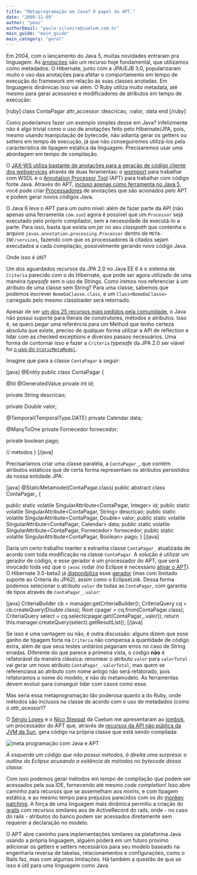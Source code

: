 ```yaml
---
title: "Metaprogramação em Java? O papel do APT."
date: "2009-12-09"
author: "peas"
authorEmail: "paulo.silveira@caelum.com.br"
main_guide: "main_guide"
main_category: "geral"
---
```


Em 2004, com o lançamento do Java 5, muitas novidades entraram pra linguagem. As [anotações](http://java.sun.com/javase/6/docs/technotes/guides/language/annotations.html) são um recurso hoje fundamental, que utilizamos como metadados. O Hibernate, junto com a JPA/EJB 3.0, popularizaram muito o uso das anotações para afetar o comportamento em tempo de execução do framework em relação às suas classes anotadas. Em linguagens dinâmicas isso vai além. O Ruby utiliza muito metadata, até mesmo para gerar acessores e modificadores de atributos em tempo de execução:

\[ruby\] class ContaPagar attr\_accessor :descricao, :valor, :data end \[/ruby\]

Como poderíamos fazer um exemplo simples desse em Java? Infelizmente não é algo trivial como o uso de anotações feito pelo Hibernate/JPA, pois, mesmo usando manipulação de bytecode, não adianta gerar os getters ou setters em tempo de execução, já que não conseguiremos utilizá-los pela característica de tipagem estática da linguagem. Precisaremos usar uma abordagem em tempo de compilação.

O [JAX-WS utiliza bastante de anotações para a geração de código cliente dos webservices](https://blog.caelum.com.br/webservices-sem-servidor-de-aplicacao-no-java-6/) através de duas feramentas: o [wsimport](http://download.oracle.com/docs/cd/E17802_01/webservices/webservices/docs/2.0/jaxws/wsimport.html) para trabalhar com WSDL e o [Annotation Processor Tool](http://download.oracle.com/javase/6/docs/technotes/guides/apt/index.html) (APT) para trabalhar com código fonte Java. Através do APT, [incluso apenas como ferramenta no Java 5](http://download.oracle.com/javase/1.5.0/docs/guide/apt/GettingStarted.html), você pode criar [Processadores](http://download.oracle.com/javase/6/docs/api/javax/annotation/processing/Processor.html) de anotações que são acionados pelo APT e podem gerar novos códigos Java.

O Java 6 leva o APT para um outro nível: além de fazer parte da API (não apenas uma ferramenta `com.sun`) agora é possível que um `Processor` sejá executado pelo próprio compilador, sem a necessidade de executá-lo a parte. Para isso, basta que exista um _jar_ no seu _classpath_ que contenha o arquivo `javax.annotation.processing.Processor` dentro de `META-INF/services`, fazendo com que os processadores lá citados sejam executados a cada compilação, possivelmente gerando novo código Java.

Onde isso é útil?

Um dos aguardados recursos da JPA 2.0 no Java EE 6 é o sistema de `Criteria` parecido com o do Hibernate, que pode ser agora utilizado de uma maneira _typesafe_ sem o uso de Strings. Como iremos nos referenciar à um atributo de uma classe sem String? Para uma classe, sabemos que podemos escrever `NomeDaClasse.class`, e um `Class<NomeDaClasse>` carregado pelo mesmo classloader será retornado.

Apesar de ser [um dos 25 recursos mais pedidos pela comunidade](http://bugs.sun.com/bugdatabase/view_bug.do?bug_id=5043025), o Java não possui suporte para literais de construtores, métodos e atributos. Isso é, se quero pegar uma referência para um Method que tenho certeza absoluta que existe, preciso de qualquer forma utilizar a API de reflection e lidar com as checked exceptions e diversos passos necessários. Uma forma de contornar isso e fazer a `Criteria` _typesafe_ da JPA 2.0 ser viável foi [o uso do `StaticMetaModel`](http://blogs.sun.com/ldemichiel/entry/java_persistence_2_0_proposed).

Imagine que para a classe `ContaPagar` a seguir:

\[java\] @Entity public class ContaPagar {

@Id @GeneratedValue private int id;

private String descricao;

private Double valor;

@Temporal(TemporalType.DATE) private Calendar data;

@ManyToOne private Fornecedor fornecedor;

private boolean pago;

// metodos } \[/java\]

Precisaríamos criar uma classe paralela, a `ContaPagar_`, que contém atributos estáticos que de certa forma representam os atributos persistidos da nossa entidade JPA:

\[java\] @StaticMetamodel(ContaPagar.class) public abstract class ContaPagar\_ {

public static volatile SingularAttribute<ContaPagar, Integer> id; public static volatile SingularAttribute<ContaPagar, String> descricao; public static volatile SingularAttribute<ContaPagar, Double> valor; public static volatile SingularAttribute<ContaPagar, Calendar> data; public static volatile SingularAttribute<ContaPagar, Fornecedor> fornecedor; public static volatile SingularAttribute<ContaPagar, Boolean> pago; } \[/java\]

Daria um certo trabalho manter a estranha classe `ContaPagar_` atualizada de acordo com toda modificação na classe `ContaPagar`. A solução é utilizar um gerador de código, e esse gerador é um processador do APT, que será invocado toda vez que o `javac` rodar (no Eclipse é necessário [ativar o APT](http://help.eclipse.org/galileo/index.jsp?topic=/org.eclipse.jdt.doc.isv/guide/jdt_apt_getting_started.htm)). O Hibernate 3.5-beta2 já [disponibiliza](http://repository.jboss.com/maven2/org/hibernate/hibernate-jpamodelgen/) esse [gerador](http://relation.to/Bloggers/HibernateStaticMetamodelGeneratorAnnotationProcessor) (mas com limitado suporte ao Criteria do JPA2), assim como o EclipseLink. Dessa forma podemos selecionar o atributo `valor` de todas as `ContaPagar`, com garantia de tipos através de `ContaPagar_.valor`:

\[java\] CriteriaBuilder cb = manager.getCriteriaBuilder(); CriteriaQuery cq = cb.createQuery(Double.class); Root cpagar = cq.from(ContaPagar.class); CriteriaQuery select = cq.select(cpagar.get(ContaPagar\_.valor)); return this.manager.createQuery(select).getResultList(); \[/java\]

Se isso é uma vantagem ou não, é outra discussão: alguns dizem que esse ganho de tipagem forte na `Criteria` não compensa a quantidade de código extra, além de que seus testes unitários pegariam erros no caso de String erradas. Diferente do que parece a primeira vista, o código **não** é refatorável da maneira clássica: renomear o atributo `valor` para `valorTotal` vai gerar um novo atributo `ContaPagar_.valorTotal`, mas quem se referenciava ao atributo com nome antigo não será refatorado, pois refatoramos o nome do modelo, e não do metamodelo. As ferramentas devem evoluir para conseguir lidar com casos como esse.

Mas seria essa metaprogramação tão poderosa quanto a do Ruby, onde métodos são inclusos na classe de acordo com o uso de metadados (como o _attr\_acessor_)?

O [Sérgio Lopes](http://twitter.com/sergio_caelum) e o [Nico Steppat](http://twitter.com/steppat) da Caelum me apresentaram ao [lombok](http://projectlombok.org/), um processador do APT que, através de [recursos da API não pública da JVM da Sun](http://github.com/tml/lombok/blob/master/src/core/lombok/javac/apt/Processor.java), gera código na própria classe que está sendo compilada:

![meta programação com Java e APT](https://blog.caelum.com.br/wp-content/uploads/2009/12/metaprogramacao-java.png)

_À esquerda um código que não possui métodos, à direita uma surpresa: o outline do Eclipse acusando a exitência de métodos no bytecode dessa classe._

  
Com isso podemos gerar métodos em tempo de compilação que podem ser acessados pela sua IDE, fornecendo até mesmo _code completion_! Isso abre caminho para recursos que se assemelham aos _mixins_, e com tipagem estática, e ao mesmo tempo para prejuízos parecidos com os do [monkey patching](http://en.wikipedia.org/wiki/Monkey_patch). A força de uma linguagem mais dinâmica permitiu a criação do [grails](http://www.grails.org/) com recursos similares aos de ActiveRecord do rails, onde - no caso do rails - atributos do banco podem ser acessados diretamente sem requerer a declaração no modelo.

O APT abre caminho para implementações similares na plataforma Java usando a própria linguagem, alguém poderá em um futuro próximo adicionar os getters e setters necessários para seu modelo baseado na engenharia reversa de tabelas, relacionamentos e configurações, como o Rails faz, mas com algumas limitações. Há também a questão de que se isso é útil para uma linguagem como Java.
